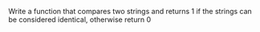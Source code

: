 Write a function that compares two strings and returns 1 if the strings can be considered identical, otherwise return 0
